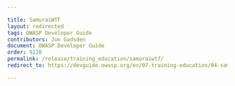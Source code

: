 ```yaml
---

title: SamuraiWTF
layout: redirected
tags: OWASP Developer Guide
contributors: Jon Gadsden
document: OWASP Developer Guide
order: 9220
permalink: /release/training_education/samuraiwtf/
redirect_to: https://devguide.owasp.org/en/07-training-education/04-samurai-wtf/

---
```

